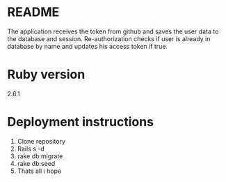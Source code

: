 # README
The application receives the token from github and saves the user data to the database and session. Re-authorization checks if user is already in database by name and updates his access token if true. 

# Ruby version
2.6.1

# Deployment instructions
1. Clone repository
2. Rails s -d
2. rake db:migrate
3. rake db:seed
4. Thats all i hope
